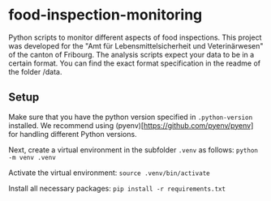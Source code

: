 # food-inspection-monitoring
Python scripts to monitor different aspects of food inspections. This project was developed for the "Amt für Lebensmittelsicherheit und Veterinärwesen" of the canton of Fribourg. The analysis scripts expect your data to be in a certain format. You can find the exact format specification in the readme of the folder /data.


## Setup
Make sure that you have the python version specified in `.python-version` installed. We recommend using (pyenv)[https://github.com/pyenv/pyenv] for handling different Python versions.

Next, create a virtual environment in the subfolder `.venv` as follows:
`python -m venv .venv`

Activate the virtual environment:
`source .venv/bin/activate`

Install all necessary packages:
`pip install -r requirements.txt`
